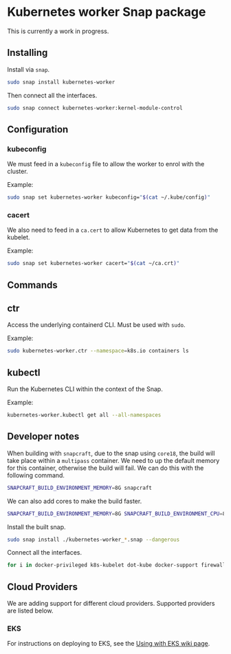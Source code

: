 # Kubernetes worker Snap package

This is currently a work in progress.

## Installing

Install via `snap`.

```bash
sudo snap install kubernetes-worker
```

Then connect all the interfaces.

```bash
sudo snap connect kubernetes-worker:kernel-module-control
```

## Configuration

### kubeconfig

We must feed in a `kubeconfig` file to allow the worker to enrol with the 
cluster.

Example:

```bash
sudo snap set kubernetes-worker kubeconfig="$(cat ~/.kube/config)"
```

### cacert

We also need to feed in a `ca.cert` to allow Kubernetes to get data from the kubelet.

Example:

```bash
sudo snap set kubernetes-worker cacert="$(cat ~/ca.crt)"
```

## Commands

## ctr

Access the underlying containerd CLI.  Must be used with `sudo`.

Example:

```bash
sudo kubernetes-worker.ctr --namespace=k8s.io containers ls
```

## kubectl

Run the Kubernetes CLI within the context of the Snap.

Example:

```bash
kubernetes-worker.kubectl get all --all-namespaces
```

## Developer notes

When building with `snapcraft`, due to the snap using `core18`, the build will
take place within a `multipass` container.  We need to up the default memory
for this container, otherwise the build will fail.  We can do this with the
following command.

```bash
SNAPCRAFT_BUILD_ENVIRONMENT_MEMORY=8G snapcraft
```

We can also add cores to make the build faster.

```bash
SNAPCRAFT_BUILD_ENVIRONMENT_MEMORY=8G SNAPCRAFT_BUILD_ENVIRONMENT_CPU=8 snapcraft
```

Install the built snap.

```bash
sudo snap install ./kubernetes-worker_*.snap --dangerous
```

Connect all the interfaces.

```bash
for i in docker-privileged k8s-kubelet dot-kube docker-support firewall-control hardware-observe kernel-module-control mount-observe network-control process-control system-observe; do sudo snap connect kubernetes-worker:$i; done
```

## Cloud Providers

We are adding support for different cloud providers.  Supported providers are listed below.

### EKS

For instructions on deploying to EKS, see the [Using with EKS wiki page](https://github.com/charmed-kubernetes/snap-kubernetes-worker/wiki/Using-with-EKS).